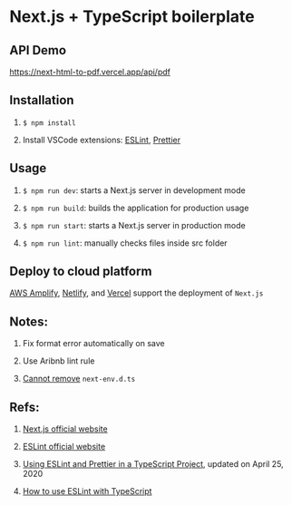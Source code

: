 # Next.js + TypeScript boilerplate

## API Demo

https://next-html-to-pdf.vercel.app/api/pdf

## Installation

1. `$ npm install`

2. Install VSCode extensions: [ESLint](https://marketplace.visualstudio.com/items?itemName=dbaeumer.vscode-eslint), [Prettier](https://marketplace.visualstudio.com/items?itemName=esbenp.prettier-vscode)

## Usage

1. `$ npm run dev`: starts a Next.js server in development mode

2. `$ npm run build`: builds the application for production usage

3. `$ npm run start`: starts a Next.js server in production mode

4. `$ npm run lint`: manually checks files inside src folder

## Deploy to cloud platform

[AWS Amplify](https://aws.amazon.com/tw/amplify/), [Netlify](https://www.netlify.com/with/nextjs/), and [Vercel](https://vercel.com/) support the deployment of `Next.js`

## Notes:

1. Fix format error automatically on save

2. Use Aribnb lint rule

3. [Cannot remove](https://nextjs.org/docs/basic-features/typescript#custom-app) `next-env.d.ts`

## Refs:

1. [Next.js official website](https://nextjs.org/docs/getting-started)

2. [ESLint official website](https://eslint.org/docs/user-guide/configuring#specifying-parser)

3. [Using ESLint and Prettier in a TypeScript Project](https://www.robertcooper.me/using-eslint-and-prettier-in-a-typescript-project), updated on April 25, 2020

4. [How to use ESLint with TypeScript](https://khalilstemmler.com/blogs/typescript/eslint-for-typescript/)